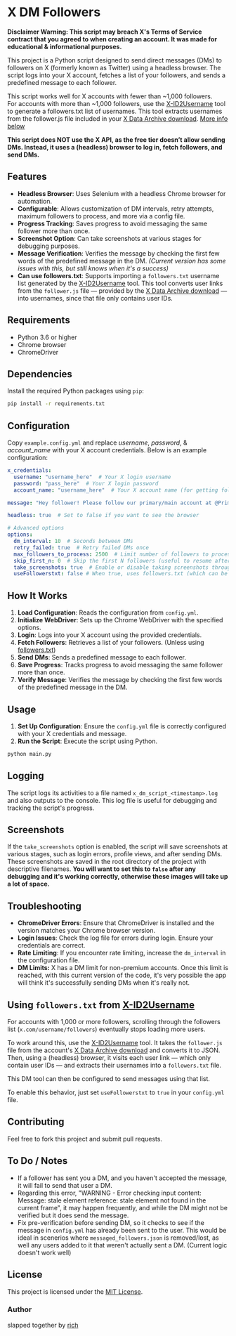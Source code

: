 # X DM Followers
**Disclaimer Warning: This script may breach X's Terms of Service contract that you agreed to when creating an account. It was made for educational & informational purposes.**

This project is a Python script designed to send direct messages (DMs) to followers on X (formerly known as Twitter) using a headless browser. The script logs into your X account, fetches a list of your followers, and sends a predefined message to each follower.

This script works well for X accounts with fewer than ~1,000 followers.  
For accounts with more than ~1,000 followers, use the [X-ID2Username](https://github.com/just-rich/X-ID2Username) tool to generate a followers.txt list of usernames. This tool extracts usernames from the follower.js file included in your [X Data Archive download](https://x.com/settings/download_your_data). [More info below](#using-followerstxt-from-x-id2username)

**This script does NOT use the X API, as the free tier doesn’t allow sending DMs. Instead, it uses a (headless) browser to log in, fetch followers, and send DMs.**

## Features

- **Headless Browser**: Uses Selenium with a headless Chrome browser for automation.
- **Configurable**: Allows customization of DM intervals, retry attempts, maximum followers to process, and more via a config file.
- **Progress Tracking**: Saves progress to avoid messaging the same follower more than once.
- **Screenshot Option**: Can take screenshots at various stages for debugging purposes.
- **Message Verification**: Verifies the message by checking the first few words of the predefined message in the DM. *(Current version has some issues with this, but still knows when it's a success)*
- **Can use followers.txt**: Supports importing a `followers.txt` username list generated by the [X-ID2Username](https://github.com/just-rich/X-ID2Username) tool. This tool converts user links from the `follower.js` file — provided by the [X Data Archive download](https://x.com/settings/download_your_data) — into usernames, since that file only contains user IDs.

## Requirements

- Python 3.6 or higher
- Chrome browser
- ChromeDriver

## Dependencies

Install the required Python packages using `pip`:

```bash
pip install -r requirements.txt
```

## Configuration

Copy `example.config.yml` and replace *username*, *password*, & *account_name* with your X account credentials. Below is an example configuration:

```yaml
x_credentials:
  username: "username_here"  # Your X login username
  password: "pass_here"  # Your X login password
  account_name: "username_here"  # Your X account name (for getting followers)

message: "Hey follower! Please follow our primary/main account at @PrimaryAccount\n\nWe had to switch accounts, so would greatly appreciate if you followed the other. You can unfollow this one after too, if you prefer it."

headless: true  # Set to false if you want to see the browser

# Advanced options
options:
  dm_interval: 10  # Seconds between DMs
  retry_failed: true  # Retry failed DMs once
  max_followers_to_process: 2500  # Limit number of followers to process
  skip_first_n: 0  # Skip the first N followers (useful to resume after errors)
  take_screenshots: true  # Enable or disable taking screenshots throughout steps
  useFollowerstxt: false # When true, uses followers.txt (which can be generated from X-ID2Username tool). When false, it scrolls the account's followers list
```

## How It Works

1. **Load Configuration**: Reads the configuration from `config.yml`.
2. **Initialize WebDriver**: Sets up the Chrome WebDriver with the specified options.
3. **Login**: Logs into your X account using the provided credentials.
4. **Fetch Followers**: Retrieves a list of your followers. (Unless using [followers.txt](#using-followerstxt-from-x-id2username))
5. **Send DMs**: Sends a predefined message to each follower.
6. **Save Progress**: Tracks progress to avoid messaging the same follower more than once.
7. **Verify Message**: Verifies the message by checking the first few words of the predefined message in the DM.

## Usage

1. **Set Up Configuration**: Ensure the `config.yml` file is correctly configured with your X credentials and message.
2. **Run the Script**: Execute the script using Python.

```bash
python main.py
```

## Logging

The script logs its activities to a file named `x_dm_script_<timestamp>.log` and also outputs to the console. This log file is useful for debugging and tracking the script's progress.

## Screenshots

If the `take_screenshots` option is enabled, the script will save screenshots at various stages, such as login errors, profile views, and after sending DMs. These screenshots are saved in the root directory of the project with descriptive filenames. **You will want to set this to `false` after any debugging and it's working correctly, otherwise these images will take up a lot of space.**

## Troubleshooting

- **ChromeDriver Errors**: Ensure that ChromeDriver is installed and the version matches your Chrome browser version.
- **Login Issues**: Check the log file for errors during login. Ensure your credentials are correct.
- **Rate Limiting**: If you encounter rate limiting, increase the `dm_interval` in the configuration file.
- **DM Limits:** X has a DM limit for non-premium accounts. Once this limit is reached, with this current version of the code, it's very possible the app will think it's successfully sending DMs when it's really not.

## Using `followers.txt` from [X-ID2Username](https://github.com/just-rich/X-ID2Username)

For accounts with 1,000 or more followers, scrolling through the followers list (`x.com/username/followers`) eventually stops loading more users.

To work around this, use the [X-ID2Username](https://github.com/just-rich/X-ID2Username) tool. It takes the `follower.js` file from the account's [X Data Archive download](https://x.com/settings/download_your_data) and converts it to JSON. Then, using a (headless) browser, it visits each user link — which only contain user IDs — and extracts their usernames into a `followers.txt` file.

This DM tool can then be configured to send messages using that list.

To enable this behavior, just set `useFollowerstxt` to `true` in your `config.yml` file.

## Contributing

Feel free to fork this project and submit pull requests.

## To Do / Notes
- If a follower has sent you a DM, and you haven't accepted the message, it will fail to send that user a DM.
- Regarding this error, "WARNING - Error checking input content: Message: stale element reference: stale element not found in the current frame", it may happen frequently, and while the DM might not be verified but it does send the message.
- Fix pre-verification before sending DM, so it checks to see if the message in `config.yml` has already been sent to the user. This would be ideal in scenerios where `messaged_followers.json` is removed/lost, as well any users added to it that weren't actually sent a DM. (Current logic doesn't work well)

## License

This project is licensed under the [MIT License](LICENSE).

### Author

slapped together by [rich](https://richw.xyz)
